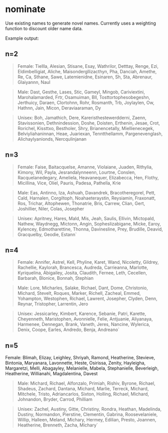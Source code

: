 # nominate
Use existing names to generate novel names. Currently uses a weighting function to discount older name data.

Example output:

## n=2

>Female: Tiellla, Alesian, Stisane, Esay, Wathrilor, Detttay, Renge, Ezi, Eldimbelligiat, Aliche, Maisondergllizacthyn, Pha, Danciah, Amethe, Re, Ca, Sthane, Sawe, Latemienidne, Esinaren, Sh, Sta, Abrenaur, Glaiyannn, Naul

>Male: Dast, Gesthe, Lases, Stic, Gameyl, Mingob, Cariviextini, Marohalamarded, Frtr, Osamuiman, Bll, Tosttortophesobegeshn, Jerthuicy, Daraen, Clortohnn, Rohr, Rosmanth, Trb, Joylaylen, Ow, Hathnn, Jain, Micon, Deraviaaraman, Dy

>Unisex: Boh, Jamathich, Dere, Kareristhestewerdderni, Zaenn, Stavissonien, Dethnindession, Doshe, Doisten, Erthenin, Jesae, Crot, Rorichel, Kissttxo, Bestholer, Shry, Brianencetally, Miellienecegek, Belviyliahaninnan, Heae, Juariexan, Tenntthellamm, Pargenevenglash, Alichaylyanionds, Nercqulinjanan

## n=3

>Female: Faise, Baitacquelse, Amanne, Violaiane, Juaden, Rithylia, Kimony, Wil, Payla, Jesrandalynneenn, Lourtne, Conslen, Racquelanedegary, Ameliela, Heavanequer, Elizabecca, Hen, Flothy, Micillina, Vice, Oliel, Pauris, Padesa, Pathella, Krie

>Male: Eas, Antinno, Iza, Ashuah, Davandrek, Bracotheregorel, Pett, Cald, Harnalen, Corgiltoph, Noahaeteraystin, Reysiamin, Fraxonatt, Ros, Trichar, Altophewen, Thonatrie, Bris, Carrew, Clian, Gert, Joshillier, Niler, Colas, Josepher

>Unisex: Apritney, Hares, Mald, Mis, Jeah, Saulis, Ellivin, Mictopald, Nathew, Waydnegg, Mictonn, Angin, Sopheslizabigane, Micke, Earoy, Kylencey, Edmotharettine, Thonna, Davinesline, Prey, Brudille, Deavid, Gracquelby, Geodie, Estann`


## n=4

>Female: Annifer, Astrel, Kell, Phyline, Karet, Wand, Nicoletty, Gildrey, Rachellie, Kaylorah, Brancesca, Audreda, Carrieanna, Marlotte, Kyriquelina, Abigailey, Josita, Claudith, Fernee, Leth, Cecellen, Barbarah, Blonice, Bonnah, Stephian

>Male: Lore, Micharles, Salake, Richael, Dant, Dome, Christonio, Michard, Stevelt, Roques, Marker, Richell, Zacheal, Emmed, Yohampton, Westophen, Richael, Lawrent, Josepher, Clyden, Denn, Reynar, Tristopher, Larrentin, Jero

>Unisex: Jessicarley, Kimbert, Karence, Sebanie, Patri, Karette, Cheyenneth, Maristophen, Avonnielle, Felie, Antjuanie, Aliyanaya, Harmenee, Dennegan, Brank, Vaneth, Jeres, Nancine, Wylerica, Denix, Coope, Earles, Andredo, Benja, Andreano`


## n=5

Female: Blimah, Elizay, Leighley, Shriyah, Ramond, Heatherine, Stevieve, Bintonia, Maryanara, Lavonnette, Heste, Osirissa, Zenity, Hayleigha, Margaretzi, Melli, Abagayley, Melanielle, Mabela, Stephanielle, Beverleigh, Heatherine, Willianahi, Magdalentina, Davest

>Male: Michard, Richael, Alfonzalo, Primiah, Rishiv, Byrone, Richael, Shadeus, Zachard, Dantana, Michard, Marlie, Terreck, Michard, Mitchele, Tristo, Adriancarlos, Sixton, Holling, Richael, Michard, Johnandon, Bryder, Carrod, Philliam

>Unisex: Zachel, Austiny, Gitte, Christiny, Rondra, Heathan, Madelinda, Dustiny, Normandon, Pierstine, Clementin, Gabrina, Roosevelaniele, Willip, Halleen, Meland, Michary, Hermey, Edilian, Presto, Joannen, Heatherine, Brenneth, Zacha, Michary`
